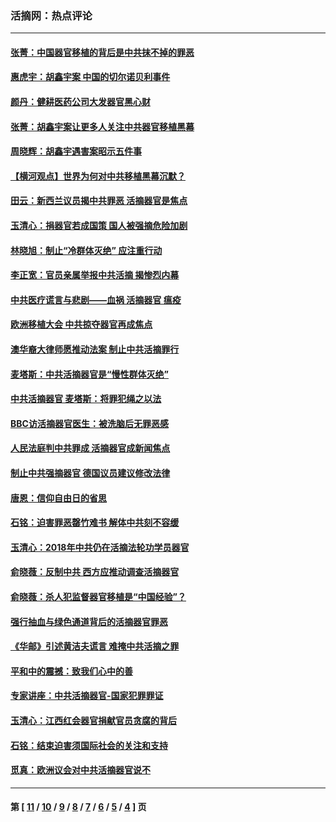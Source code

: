### 活摘网：热点评论
---
#### [张菁：中国器官移植的背后是中共抹不掉的罪恶](../../pages/nf5879/n13974977.md?06030430) 
#### [惠虎宇：胡鑫宇案 中国的切尔诺贝利事件](../../pages/nf5879/n13942916.md?06030430) 
#### [颜丹：健耕医药公司大发器官黑心财](../../pages/nf5879/n13940134.md?06030430) 
#### [张菁：胡鑫宇案让更多人关注中共器官移植黑幕](../../pages/nf5879/n13929073.md?06030430) 
#### [周晓辉：胡鑫宇遇害案昭示五件事](../../pages/nf5879/n13921870.md?06030430) 
#### [【横河观点】世界为何对中共移植黑幕沉默？](../../pages/nf5879/n13244249.md?06030430) 
#### [田云：新西兰议员揭中共罪恶 活摘器官是焦点](../../pages/nf5879/n13070629.md?06030430) 
#### [玉清心：捐器官若成国策 国人被强摘危险加剧](../../pages/nf5879/n12802713.md?06030430) 
#### [林晓旭：制止“冷群体灭绝” 应注重行动](../../pages/nf5879/n12779736.md?06030430) 
#### [李正宽：官员亲属举报中共活摘 揭惨烈内幕](../../pages/nf5879/n12684490.md?06030430) 
#### [中共医疗谎言与悲剧——血祸 活摘器官 瘟疫](../../pages/nf5879/n12372103.md?06030430) 
#### [欧洲移植大会 中共掠夺器官再成焦点](../../pages/nf5879/n11538883.md?06030430) 
#### [澳华裔大律师愿推动法案 制止中共活摘罪行](../../pages/nf5879/n11377039.md?06030430) 
#### [麦塔斯：中共活摘器官是“慢性群体灭绝”](../../pages/nf5879/n11350529.md?06030430) 
#### [中共活摘器官 麦塔斯：将罪犯绳之以法](../../pages/nf5879/n11347973.md?06030430) 
#### [BBC访活摘器官医生：被洗脑后无罪恶感](../../pages/nf5879/n11335935.md?06030430) 
#### [人民法庭判中共罪成 活摘器官成新闻焦点](../../pages/nf5879/n11331578.md?06030430) 
#### [制止中共强摘器官 德国议员建议修改法律](../../pages/nf5879/n11249451.md?06030430) 
#### [唐恩：信仰自由日的省思](../../pages/nf5879/n11003525.md?06030430) 
#### [石铭：迫害罪恶罄竹难书  解体中共刻不容缓](../../pages/nf5879/n10942855.md?06030430) 
#### [玉清心：2018年中共仍在活摘法轮功学员器官](../../pages/nf5879/n10914646.md?06030430) 
#### [俞晓薇：反制中共 西方应推动调查活摘器官](../../pages/nf5879/n10794671.md?06030430) 
#### [俞晓薇：杀人犯监督器官移植是“中国经验”？](../../pages/nf5879/n10466427.md?06030430) 
#### [强行抽血与绿色通道背后的活摘器官罪恶](../../pages/nf5879/n10004708.md?06030430) 
#### [《华邮》引述黄洁夫谎言 难掩中共活摘之罪](../../pages/nf5879/n9642309.md?06030430) 
#### [平和中的震撼：致我们心中的善](../../pages/nf5879/n9021123.md?06030430) 
#### [专家讲座：中共活摘器官-国家犯罪罪证](../../pages/nf5879/n8828153.md?06030430) 
#### [玉清心：江西红会器官捐献官员贪腐的背后](../../pages/nf5879/n8522122.md?06030430) 
#### [石铭：结束迫害须国际社会的关注和支持](../../pages/nf5879/n8443497.md?06030430) 
#### [觅真：欧洲议会对中共活摘器官说不](../../pages/nf5879/n8337486.md?06030430) 

---
#### 第 [ [11](./11.md?06030430) / [10](./10.md?06030430) / [9](./9.md?06030430) / [8](./8.md?06030430) / [7](./7.md?06030430) / [6](./6.md?06030430) / [5](./5.md?06030430) / [4](./4.md?06030430) ] 页
